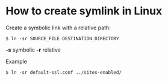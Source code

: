 
# How to create symlink in Linux

Create a symbolic link with a relative path:

    $ ln -sr SOURCE_FILE DESTINATION_DIRECTORY

**-s** symbolic
**-r** relative

Example  

    $ ln -sr default-ssl.conf ../sites-enabled/